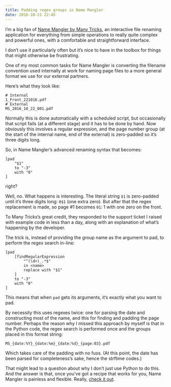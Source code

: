 ```yaml
---
title: Padding regex groups in Name Mangler
date: 2016-10-21 22:45
---
```


I’m a big fan of [Name Mangler by Many Tricks][nm], an interactive file renaming application for everything from simple operations to really quite complex and powerful ones, with a comfortable and straightforward interface.

[nm]: http://manytricks.com/namemangler/

I don’t use it particularly often but it’s nice to have in the toolbox for things that might otherwise be frustrating.

One of my most common tasks for Name Mangler is converting the filename convention used internally at work for naming page files to a more general format we use for our external partners.

Here’s what they look like:

    # Internal
    1_Front_221016.pdf
    # External
    MS_2016_10_22_001.pdf

Normally this is done automatically with a scheduled script, but occasionally that script fails (at a different stage) and it has to be done by hand. Now obviously this involves a regular expression, and the page number group (at the start of the internal name, end of the external) is zero-padded so it’s three digits long.

So, in Name Mangler’s advanced renaming syntax that becomes:

    [pad
        "$1"
        to "-3"
        with "0"
    ]

right?

Well, no. What happens is interesting. The literal string `$1` is zero-padded until it’s three digits long: `0$1` (one extra zero). But after that the regex replacement is made, so page #1 becomes `01`: 1 with one zero on the front.

To Many Tricks’s great credit, they responded to the support ticket I raised with example code in less than a day, along with an explanation of what’s happening by the developer.

The trick is, instead of providing the group name as the argument to pad, to perform the regex search in-line:

    [pad
        [findRegularExpression
            "^(\d+)_.*$"
            in <name>
            replace with "$1"
        ]
        to "-3"
        with "0"
    ]

This means that when `pad` gets its arguments, it’s exactly what you want to pad.

By necessity this uses regexes twice: one for parsing the date and constructing most of the name, and this for finding and padding the page number. Perhaps the reason why I missed this approach by myself is that in the Python code, the regex search is performed once and the groups placed in this format string:

    MS_{date:%Y}_{date:%m}_{date:%d}_{page:03}.pdf

Which takes care of the padding with no fuss. (At this point, the date has been parsed for completeness’s sake, hence the strftime codes.)

That might lead to a question about why I don’t just use Python to do this. And the answer is that, once you’ve got a recipe that works for you, Name Mangler is painless and flexible. Really, [check it out][nm].
